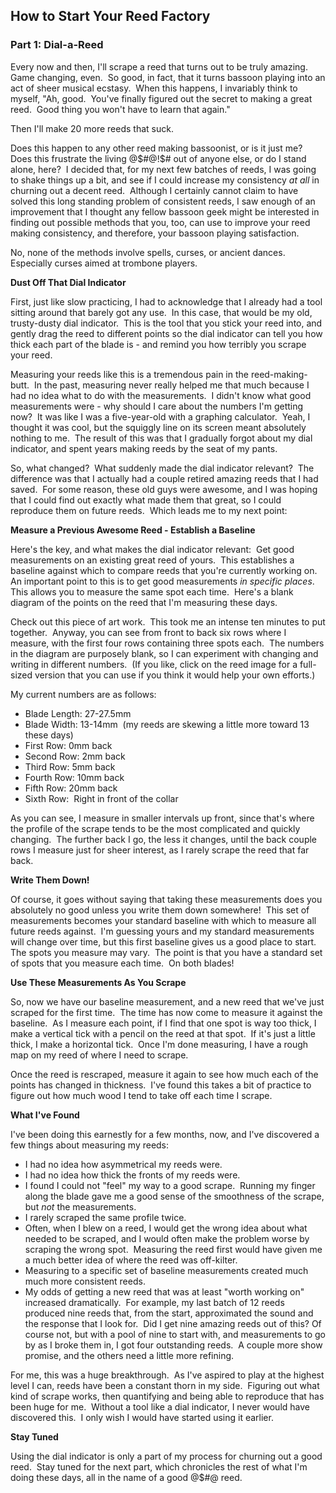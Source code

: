## How to Start Your Reed Factory
### Part 1: Dial-a-Reed

Every now and then, I'll scrape a reed that turns out to be truly amazing.  Game changing, even.  So good, in fact, that it turns bassoon playing into an act of sheer musical ecstasy.  When this happens, I invariably think to myself, "Ah, good.  You've finally figured out the secret to making a great reed.  Good thing you won't have to learn that again."

Then I'll make 20 more reeds that suck.

Does this happen to any other reed making bassoonist, or is it just me?  Does this frustrate the living @$#@!$# out of anyone else, or do I stand alone, here?  I decided that, for my next few batches of reeds, I was going to shake things up a bit, and see if I could increase my consistency *at all* in churning out a decent reed.  Although I certainly cannot claim to have solved this long standing problem of consistent reeds, I saw enough of an improvement that I thought any fellow bassoon geek might be interested in finding out possible methods that you, too, can use to improve your reed making consistency, and therefore, your bassoon playing satisfaction.

No, none of the methods involve spells, curses, or ancient dances.  Especially curses aimed at trombone players.

**Dust Off That Dial Indicator**

First, just like slow practicing, I had to acknowledge that I already had a tool sitting around that barely got any use.  In this case, that would be my old, trusty-dusty dial indicator.  This is the tool that you stick your reed into, and gently drag the reed to different points so the dial indicator can tell you how thick each part of the blade is - and remind you how terribly you scrape your reed.

Measuring your reeds like this is a tremendous pain in the reed-making-butt.  In the past, measuring never really helped me that much because I had no idea what to do with the measurements.  I didn't know what good measurements were - why should I care about the numbers I'm getting now?  It was like I was a five-year-old with a graphing calculator.  Yeah, I thought it was cool, but the squiggly line on its screen meant absolutely nothing to me.  The result of this was that I gradually forgot about my dial indicator, and spent years making reeds by the seat of my pants.

So, what changed?  What suddenly made the dial indicator relevant?  The difference was that I actually had a couple retired amazing reeds that I had saved.  For some reason, these old guys were awesome, and I was hoping that I could find out exactly what made them that great, so I could reproduce them on future reeds.  Which leads me to my next point:

**Measure a Previous Awesome Reed - Establish a Baseline**

Here's the key, and what makes the dial indicator relevant:  Get good measurements on an existing great reed of yours.  This establishes a baseline against which to compare reeds that you're currently working on.  An important point to this is to get good measurements *in specific places*.  This allows you to measure the same spot each time.  Here's a blank diagram of the points on the reed that I'm measuring these days.

Check out this piece of art work.  This took me an intense ten minutes to put together.  Anyway, you can see from front to back six rows where I measure, with the first four rows containing three spots each.  The numbers in the diagram are purposely blank, so I can experiment with changing and writing in different numbers.  (If you like, click on the reed image for a full-sized version that you can use if you think it would help your own efforts.)

My current numbers are as follows:

- Blade Length: 27-27.5mm
- Blade Width: 13-14mm  (my reeds are skewing a little more toward 13 these days)
- First Row: 0mm back
- Second Row: 2mm back
- Third Row: 5mm back
- Fourth Row: 10mm back
- Fifth Row: 20mm back
- Sixth Row:  Right in front of the collar

As you can see, I measure in smaller intervals up front, since that's where the profile of the scrape tends to be the most complicated and quickly changing.  The further back I go, the less it changes, until the back couple rows I measure just for sheer interest, as I rarely scrape the reed that far back.

**Write Them Down!**

Of course, it goes without saying that taking these measurements does you absolutely no good unless you write them down somewhere!  This set of measurements becomes your standard baseline with which to measure all future reeds against.  I'm guessing yours and my standard measurements will change over time, but this first baseline gives us a good place to start.  The spots you measure may vary.  The point is that you have a standard set of spots that you measure each time.  On both blades!

**Use These Measurements As You Scrape**

So, now we have our baseline measurement, and a new reed that we've just scraped for the first time.  The time has now come to measure it against the baseline.  As I measure each point, if I find that one spot is way too thick, I make a vertical tick with a pencil on the reed at that spot.  If it's just a little thick, I make a horizontal tick.  Once I'm done measuring, I have a rough map on my reed of where I need to scrape.

Once the reed is rescraped, measure it again to see how much each of the points has changed in thickness.  I've found this takes a bit of practice to figure out how much wood I tend to take off each time I scrape.

**What I've Found**

I've been doing this earnestly for a few months, now, and I've discovered a few things about measuring my reeds:

- I had no idea how asymmetrical my reeds were.
- I had no idea how thick the fronts of my reeds were.
- I found I could not "feel" my way to a good scrape.  Running my finger along the blade gave me a good sense of the smoothness of the scrape, but *not* the measurements.
- I rarely scraped the same profile twice.
- Often, when I blew on a reed, I would get the wrong idea about what needed to be scraped, and I would often make the problem worse by scraping the wrong spot.  Measuring the reed first would have given me a much better idea of where the reed was off-kilter.
- Measuring to a specific set of baseline measurements created much much more consistent reeds.
- My odds of getting a new reed that was at least "worth working on" increased dramatically.  For example, my last batch of 12 reeds produced nine reeds that, from the start, approximated the sound and the response that I look for.  Did I get nine amazing reeds out of this? Of course not, but with a pool of nine to start with, and measurements to go by as I broke them in, I got four outstanding reeds.  A couple more show promise, and the others need a little more refining.

For me, this was a huge breakthrough.  As I've aspired to play at the highest level I can, reeds have been a constant thorn in my side.  Figuring out what kind of scrape works, then quantifying and being able to reproduce that has been huge for me.  Without a tool like a dial indicator, I never would have discovered this.  I only wish I would have started using it earlier.

**Stay Tuned**

Using the dial indicator is only a part of my process for churning out a good reed.  Stay tuned for the next part, which chronicles the rest of what I'm doing these days, all in the name of a good @$#@ reed.